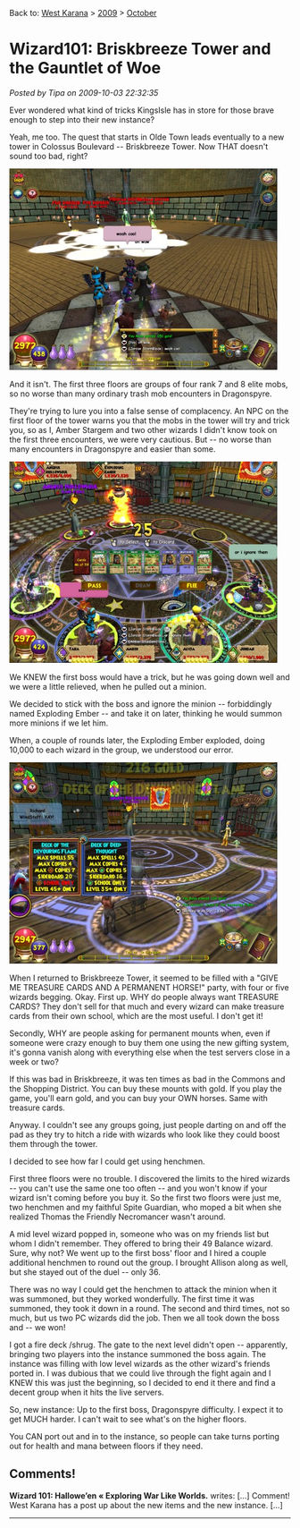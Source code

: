 Back to: [West Karana](/posts/westkarana.md) > [2009](/posts/2009/westkarana.md) > [October](./westkarana.md)
# Wizard101: Briskbreeze Tower and the Gauntlet of Woe

*Posted by Tipa on 2009-10-03 22:32:35*

Ever wondered what kind of tricks KingsIsle has in store for those brave enough to step into their new instance?

Yeah, me too. The quest that starts in Olde Town leads eventually to a new tower in Colossus Boulevard -- Briskbreeze Tower. Now THAT doesn't sound too bad, right?

[![Third floor](../../../uploads/2009/10/WizardGraphicalClient-2009-10-03-15-58-36-66-480x360.jpg "Third floor")](../../../uploads/2009/10/WizardGraphicalClient-2009-10-03-15-58-36-66.jpg)

And it isn't. The first three floors are groups of four rank 7 and 8 elite mobs, so no worse than many ordinary trash mob encounters in Dragonspyre.

They're trying to lure you into a false sense of complacency. An NPC on the first floor of the tower warns you that the mobs in the tower will try and trick you, so as I, Amber Stargem and two other wizards I didn't know took on the first three encounters, we were very cautious. But -- no worse than many encounters in Dragonspyre and easier than some.

[![First boss](../../../uploads/2009/10/WizardGraphicalClient-2009-10-03-16-12-34-94-480x360.jpg "First boss")](../../../uploads/2009/10/WizardGraphicalClient-2009-10-03-16-12-34-94.jpg)

We KNEW the first boss would have a trick, but he was going down well and we were a little relieved, when he pulled out a minion.

We decided to stick with the boss and ignore the minion -- forbiddingly named Exploding Ember -- and take it on later, thinking he would summon more minions if we let him.

When, a couple of rounds later, the Exploding Ember exploded, doing 10,000 to each wizard in the group, we understood our error.

[![We won! Or did we?](../../../uploads/2009/10/WizardGraphicalClient-2009-10-03-22-44-51-36-480x360.jpg "We won! Or did we?")](../../../uploads/2009/10/WizardGraphicalClient-2009-10-03-22-44-51-36.jpg)

When I returned to Briskbreeze Tower, it seemed to be filled with a "GIVE ME TREASURE CARDS AND A PERMANENT HORSE!" party, with four or five wizards begging. Okay. First up. WHY do people always want TREASURE CARDS? They don't sell for that much and every wizard can make treasure cards from their own school, which are the most useful. I don't get it!

Secondly, WHY are people asking for permanent mounts when, even if someone were crazy enough to buy them one using the new gifting system, it's gonna vanish along with everything else when the test servers close in a week or two?

If this was bad in Briskbreeze, it was ten times as bad in the Commons and the Shopping District. You can buy these mounts with gold. If you play the game, you'll earn gold, and you can buy your OWN horses. Same with treasure cards.

Anyway. I couldn't see any groups going, just people darting on and off the pad as they try to hitch a ride with wizards who look like they could boost them through the tower.

I decided to see how far I could get using henchmen.

First three floors were no trouble. I discovered the limits to the hired wizards -- you can't use the same one too often -- and you won't know if your wizard isn't coming before you buy it. So the first two floors were just me, two henchmen and my faithful Spite Guardian, who moped a bit when she realized Thomas the Friendly Necromancer wasn't around.

A mid level wizard popped in, someone who was on my friends list but whom I didn't remember. They offered to bring their 49 Balance wizard. Sure, why not? We went up to the first boss' floor and I hired a couple additional henchmen to round out the group. I brought Allison along as well, but she stayed out of the duel -- only 36.

There was no way I could get the henchmen to attack the minion when it was summoned, but they worked wonderfully. The first time it was summoned, they took it down in a round. The second and third times, not so much, but us two PC wizards did the job. Then we all took down the boss and -- we won!

I got a fire deck /shrug. The gate to the next level didn't open -- apparently, bringing two players into the instance summoned the boss again. The instance was filling with low level wizards as the other wizard's friends ported in. I was dubious that we could live through the fight again and I KNEW this was just the beginning, so I decided to end it there and find a decent group when it hits the live servers.

So, new instance: Up to the first boss, Dragonspyre difficulty. I expect it to get MUCH harder. I can't wait to see what's on the higher floors.

You CAN port out and in to the instance, so people can take turns porting out for health and mana between floors if they need.
## Comments!

**Wizard 101: Hallowe&#8217;en &laquo; Exploring War Like Worlds.** writes: [...] Comment! West Karana has a post up about the new items and the new instance. [...]

---


